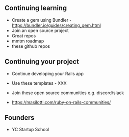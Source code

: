 ## Continuing learning
* Create a gem using Bundler - https://bundler.io/guides/creating_gem.html
* Join an open source project
* Great repos
* mmtm roadmap
* these github repos


## Continuing your project
* Continue developing your Rails app

* Use these templates - XXX
* Join these open source communities e.g. discord/slack
* https://masilotti.com/ruby-on-rails-communities/


## Founders
* YC Startup School
